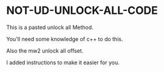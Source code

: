 # NOT-UD-UNLOCK-ALL-CODE

This is a pasted unlock all Method.

You'll need some knowledge of c++ to do this.

Also the mw2 unlock all offset.

I added instructions to make it easier for you.
